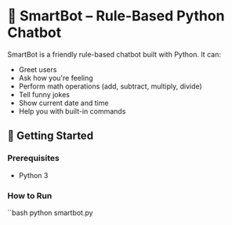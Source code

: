 # 🤖 SmartBot – Rule-Based Python Chatbot

SmartBot is a friendly rule-based chatbot built with Python. It can:

- Greet users
- Ask how you're feeling
- Perform math operations (add, subtract, multiply, divide)
- Tell funny jokes
- Show current date and time
- Help you with built-in commands

## 🚀 Getting Started

### Prerequisites
- Python 3

### How to Run

``bash
python smartbot.py
